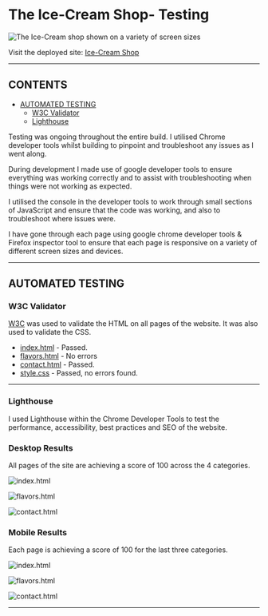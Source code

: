 # The Ice-Cream Shop-  Testing

![The Ice-Cream shop shown on a variety of screen sizes](assets/image2/redme-image/urzala.png)

Visit the deployed site: [Ice-Cream Shop](https://limazurmati.github.io/ice-cream--shop/)

- - -

## CONTENTS

* [AUTOMATED TESTING](#automated-testing)
  * [W3C Validator](#w3c-validator)
  * [Lighthouse](#lighthouse)

Testing was ongoing throughout the entire build. I utilised Chrome developer tools whilst building to pinpoint and troubleshoot any issues as I went along.

During development I made use of google developer tools to ensure everything was working correctly and to assist with troubleshooting when things were not working as expected.

I utilised the console in the developer tools to work through small sections of JavaScript and ensure that the code was working, and also to troubleshoot where issues were.

I have gone through each page using google chrome developer tools & Firefox inspector tool to ensure that each page is responsive on a variety of different screen sizes and devices.

- - -

## AUTOMATED TESTING

### W3C Validator

[W3C](https://validator.w3.org/) was used to validate the HTML on all pages of the website. It was also used to validate the CSS.

* [index.html](assets/testing/indexx.PNG) - Passed.
* [flavors.html](assets/testing/flavors2.PNG) - No errors
* [contact.html](assets/testing/Contact1.PNG) - Passed.
* [style.css](assets/testing/Css.PNG) - Passed, no errors found.

- - -


### Lighthouse

I used Lighthouse within the Chrome Developer Tools to test the performance, accessibility, best practices and SEO of the website.

### Desktop Results

All pages of the site are achieving a score of 100 across the 4 categories.

![index.html](assets/testing/index-ld.PNG)

![flavors.html](assets/testing/flavors-d.PNG)

![contact.html](assets/testing/Caontact-d.PNG)



### Mobile Results

Each page is achieving a score of 100 for the last three categories. 

![index.html](assets/testing/index-mPNG.PNG)

![flavors.html](assets/testing/flavors-m.PNG)

![contact.html](assets/testing/Contact-m.PNG)



- - -